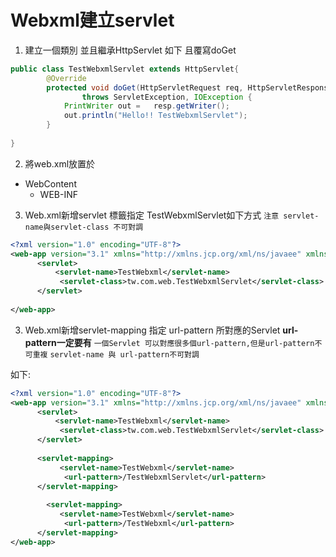 # Webxml建立servlet
1. 建立一個類別 並且繼承HttpServlet 如下 且覆寫doGet
```java
public class TestWebxmlServlet extends HttpServlet{
		@Override
		protected void doGet(HttpServletRequest req, HttpServletResponse resp) 
				throws ServletException, IOException {
		    PrintWriter out =   resp.getWriter();
		    out.println("Hello!! TestWebxmlServlet");
		}
	
}
```
2. 將web.xml放置於
+ WebContent
    + WEB-INF
3. Web.xml新增servlet 標籤指定 TestWebxmlServlet如下方式
`注意 servlet-name與servlet-class 不可對調`
```XML
<?xml version="1.0" encoding="UTF-8"?>
<web-app version="3.1" xmlns="http://xmlns.jcp.org/xml/ns/javaee" xmlns:xsi="http://www.w3.org/2001/XMLSchema-instance" xsi:schemaLocation="http://xmlns.jcp.org/xml/ns/javaee http://xmlns.jcp.org/xml/ns/javaee/web-app_3_1.xsd">
      <servlet>      
      	  <servlet-name>TestWebxml</servlet-name>
           <servlet-class>tw.com.web.TestWebxmlServlet</servlet-class>
      </servlet>
     
</web-app>
```
3. Web.xml新增servlet-mapping  指定 url-pattern 所對應的Servlet
**url-pattern一定要有**
`一個Servlet 可以對應很多個url-pattern,但是url-pattern不可重複`
`servlet-name 與 url-pattern不可對調 `

如下:
```xml
<?xml version="1.0" encoding="UTF-8"?>
<web-app version="3.1" xmlns="http://xmlns.jcp.org/xml/ns/javaee" xmlns:xsi="http://www.w3.org/2001/XMLSchema-instance" xsi:schemaLocation="http://xmlns.jcp.org/xml/ns/javaee http://xmlns.jcp.org/xml/ns/javaee/web-app_3_1.xsd">
      <servlet>      
      	  <servlet-name>TestWebxml</servlet-name>
           <servlet-class>tw.com.web.TestWebxmlServlet</servlet-class>
      </servlet>
      
      <servlet-mapping>       	
      	   <servlet-name>TestWebxml</servlet-name>
      	  	<url-pattern>/TestWebxmlServlet</url-pattern>
      </servlet-mapping>
      
        <servlet-mapping>       	
      	   <servlet-name>TestWebxml</servlet-name>
      	  	<url-pattern>/TestWebxml</url-pattern>
      </servlet-mapping>
</web-app>
```

